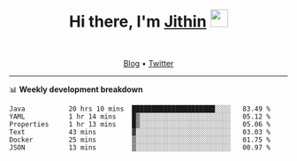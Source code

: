 <h1 align="center">Hi there, I'm <a href="https://jithset.github.io/" target="_blank">Jithin</a> <img
src="https://github.com/blackcater/blackcater/raw/main/images/Hi.gif" height="32" /></h1>

<br />

<p align="center">
  <a href="https://jithset.github.io">Blog</a> •
  <a href="https://twitter.com/jithset">Twitter</a>
</p>

---

📊 **Weekly development breakdown**

<!--START_SECTION:waka-->

```text
Java           20 hrs 10 mins  █████████████████████░░░░   83.49 %
YAML           1 hr 14 mins    █▒░░░░░░░░░░░░░░░░░░░░░░░   05.12 %
Properties     1 hr 13 mins    █▒░░░░░░░░░░░░░░░░░░░░░░░   05.06 %
Text           43 mins         ▓░░░░░░░░░░░░░░░░░░░░░░░░   03.03 %
Docker         25 mins         ▒░░░░░░░░░░░░░░░░░░░░░░░░   01.75 %
JSON           13 mins         ▒░░░░░░░░░░░░░░░░░░░░░░░░   00.97 %
```

<!--END_SECTION:waka-->

